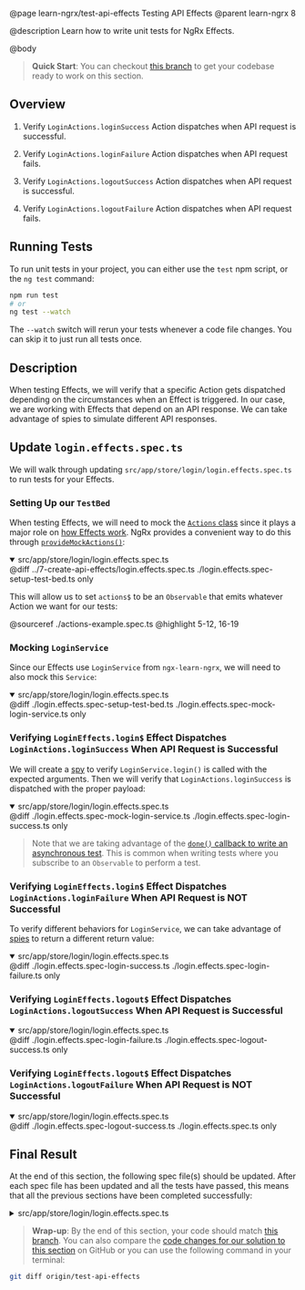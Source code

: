 @page learn-ngrx/test-api-effects Testing API Effects
@parent learn-ngrx 8

@description Learn how to write unit tests for NgRx Effects.

@body

> **Quick Start**: You can checkout [this branch](https://github.com/bitovi/angular-ngrx-chat/tree/create-api-effects) to get your codebase ready to work on this section.


## Overview

1. Verify `LoginActions.loginSuccess` Action dispatches when API request is successful.

2. Verify `LoginActions.loginFailure` Action dispatches when API request fails.

3. Verify `LoginActions.logoutSuccess` Action dispatches when API request is successful.

4. Verify `LoginActions.logoutFailure` Action dispatches when API request fails.


## Running Tests

To run unit tests in your project, you can either use the `test` npm script, or the `ng test` command:

```bash
npm run test
# or
ng test --watch
```

The `--watch` switch will rerun your tests whenever a code file changes. You can skip it to just run all tests once.


## Description

When testing Effects, we will verify that a specific Action gets dispatched depending on the circumstances when an Effect is triggered. In our case, we are working with Effects that depend on an API response. We can take advantage of spies to simulate different API responses.


## Update `login.effects.spec.ts`

We will walk through updating `src/app/store/login/login.effects.spec.ts` to run tests for your Effects.


### Setting Up our `TestBed`

When testing Effects, we will need to mock the [`Actions` class](https://ngrx.io/api/effects/Actions) since it plays a major role on [how Effects work](https://ngrx.io/guide/effects#writing-effects). NgRx provides a convenient way to do this through [`provideMockActions()`](https://ngrx.io/api/effects/testing/provideMockActions):

<details open>
<summary>src/app/store/login/login.effects.spec.ts</summary>
@diff ../7-create-api-effects/login.effects.spec.ts ./login.effects.spec-setup-test-bed.ts only
</details>

This will allow us to set `actions$` to be an `Observable` that emits whatever Action we want for our tests:

@sourceref ./actions-example.spec.ts
@highlight 5-12, 16-19


### Mocking `LoginService`

Since our Effects use `LoginService` from `ngx-learn-ngrx`, we will need to also mock this `Service`:

<details open>
<summary>src/app/store/login/login.effects.spec.ts</summary>
@diff ./login.effects.spec-setup-test-bed.ts ./login.effects.spec-mock-login-service.ts only
</details>


### Verifying `LoginEffects.login$` Effect Dispatches `LoginActions.loginSuccess` When API Request is Successful

We will create a [spy](https://jasmine.github.io/tutorials/your_first_suite#:~:text=%C2%B6-,Spies,-Jasmine%20has%20test) to verify `LoginService.login()` is called with the expected arguments. Then we will verify that `LoginActions.loginSuccess` is dispatched with the proper payload:

<details open>
<summary>src/app/store/login/login.effects.spec.ts</summary>
@diff ./login.effects.spec-mock-login-service.ts ./login.effects.spec-login-success.ts only
</details>

> Note that we are taking advantage of the [`done()` callback to write an asynchronous test](https://jasmine.github.io/tutorials/async#callbacks). This is common when writing tests where you subscribe to an `Observable` to perform a test.


### Verifying `LoginEffects.login$` Effect Dispatches `LoginActions.loginFailure` When API Request is NOT Successful

To verify different behaviors for `LoginService`, we can take advantage of [spies](https://jasmine.github.io/tutorials/your_first_suite#:~:text=%C2%B6-,Spies,-Jasmine%20has%20test) to return a different return value:

<details open>
<summary>src/app/store/login/login.effects.spec.ts</summary>
@diff ./login.effects.spec-login-success.ts ./login.effects.spec-login-failure.ts only
</details>


### Verifying `LoginEffects.logout$` Effect Dispatches `LoginActions.logoutSuccess` When API Request is Successful

<details open>
<summary>src/app/store/login/login.effects.spec.ts</summary>
@diff ./login.effects.spec-login-failure.ts ./login.effects.spec-logout-success.ts only
</details>


### Verifying `LoginEffects.logout$` Effect Dispatches `LoginActions.logoutFailure` When API Request is NOT Successful

<details open>
<summary>src/app/store/login/login.effects.spec.ts</summary>
@diff ./login.effects.spec-logout-success.ts ./login.effects.spec.ts only
</details>


## Final Result

At the end of this section, the following spec file(s) should be updated. After each spec file has been updated and all the tests have passed, this means that all the previous sections have been completed successfully:

<details>
<summary>src/app/store/login/login.effects.spec.ts</summary>
@diff ../7-create-api-effects/login.effects.spec.ts ./login.effects.spec.ts only
</details>


> **Wrap-up**: By the end of this section, your code should match [this branch](https://github.com/bitovi/angular-ngrx-chat/tree/test-api-effects). You can also compare the [code changes for our solution to this section](https://github.com/bitovi/angular-ngrx-chat/compare/create-api-effects...test-api-effects) on GitHub or you can use the following command in your terminal:

```bash
git diff origin/test-api-effects
```
